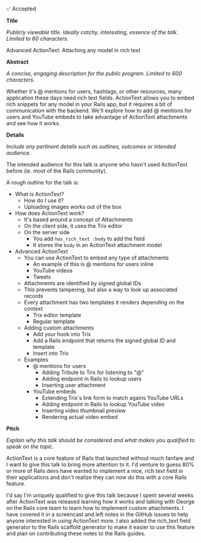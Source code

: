 ✅ Accepted

**Title**

_Publicly viewable title. Ideally catchy, interesting, essence of the talk. Limited to 60 characters._

Advanced ActionText: Attaching any model in rich text

**Abstract**

_A concise, engaging description for the public program. Limited to 600 characters._

Whether it's @ mentions for users, hashtags, or other resources, many application these days need rich text fields. ActionText allows you to embed rich snippets for any model in your Rails app, but it requires a bit of communication with the backend. We'll explore how to add @ mentions for users and YouTube embeds to take advantage of ActionText attachments and see how it works.

**Details** 

_Include any pertinent details such as outlines, outcomes or intended audience._

The intended audience for this talk is anyone who hasn't used ActionText before (ie. most of the Rails community).

A rough outline for the talk is:

- What is ActionText?
  - How do I use it?
  - Uploading images works out of the box
- How does ActionText work?
  - It's based around a concept of Attachments
  - On the client side, it uses the Trix editor
  - On the server side
    - You add `has_rich_text :body` to add the field
    - It stores the `body` in an ActionText attachment model
- Advanced ActionText
  - You can use ActionText to embed any type of attachments
    - An example of this is @ mentions for users inline
    - YouTube videos
    - Tweets
  - Attachments are identified by signed global IDs
  - This prevents tampering, but also a way to look up associated records
  - Every attachment has two templates it renders depending on the context
    - Trix editor template
    - Regular template
  - Adding custom attachments
    - Add your hook into Trix
    - Add a Rails endpoint that returns the signed global ID and template
    - Insert into Trix
  - Examples
    - @ mentions for users
      - Adding Tribute to Trix for listening to "@"
      - Adding endpoint in Rails to lookup users
      - Inserting user attachment
    - YouTube embeds
      - Extending Trix's link form to match agains YouTube URLs
      - Adding endpoint in Rails to lookup YouTube video
      - Inserting video thumbnail preview
      - Rendering actual video embed

**Pitch**

*Explain why this talk should be considered and what makes you qualified to speak on the topic.*

ActionText is a core feature of Rails that launched without much fanfare and I want to give this talk to bring more attention to it. I'd venture to guess 80% or more of Rails devs have wanted to implement a nice, rich text field in their applications and don't realize they can now do this with a core Rails feature.

I'd say I'm uniquely qualified to give this talk because I spent several weeks after ActionText was released learning how it works and talking with George on the Rails core team to learn how to implement custom attachments. I have covered it in a screencast and left notes in the GitHub issues to help anyone interested in using ActionText more. I also added the rich_text field generator to the Rails scaffold generator to make it easier to use this feature and plan on contributing these notes to the Rails guides.
